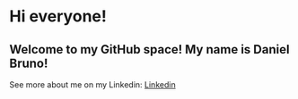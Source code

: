 <h1>Hi everyone!</h1>
<h2>Welcome to my GitHub space! My name is Daniel Bruno!</h2>

See more about me on my Linkedin:
[Linkedin](https://www.linkedin.com/in/daniel-bruno-freitas-da-silva-3a0304335/)

